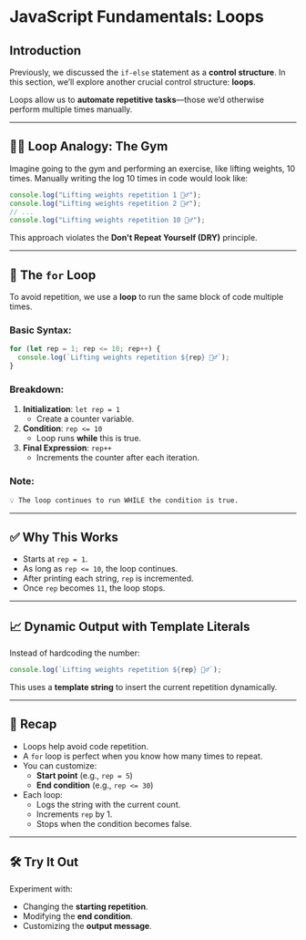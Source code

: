 # JavaScript Fundamentals: Loops

## Introduction

Previously, we discussed the `if-else` statement as a **control structure**. In this section, we’ll explore another crucial control structure: **loops**.

Loops allow us to **automate repetitive tasks**—those we’d otherwise perform multiple times manually.

---

## 🏋️‍♂️ Loop Analogy: The Gym

Imagine going to the gym and performing an exercise, like lifting weights, 10 times. Manually writing the log 10 times in code would look like:

```javascript
console.log("Lifting weights repetition 1 🏋️‍♂️");
console.log("Lifting weights repetition 2 🏋️‍♂️");
// ...
console.log("Lifting weights repetition 10 🏋️‍♂️");
```

This approach violates the **Don't Repeat Yourself (DRY)** principle.

---

## 🔁 The `for` Loop

To avoid repetition, we use a **loop** to run the same block of code multiple times.

### Basic Syntax:

```javascript
for (let rep = 1; rep <= 10; rep++) {
  console.log(`Lifting weights repetition ${rep} 🏋️‍♂️`);
}
```

### Breakdown:

1. **Initialization**: `let rep = 1`
   - Create a counter variable.
2. **Condition**: `rep <= 10`
   - Loop runs **while** this is true.
3. **Final Expression**: `rep++`
   - Increments the counter after each iteration.

### Note:

```markdown
💡 The loop continues to run WHILE the condition is true.
```

---

## ✅ Why This Works

- Starts at `rep = 1`.
- As long as `rep <= 10`, the loop continues.
- After printing each string, `rep` is incremented.
- Once `rep` becomes `11`, the loop stops.

---

## 📈 Dynamic Output with Template Literals

Instead of hardcoding the number:

```javascript
console.log(`Lifting weights repetition ${rep} 🏋️‍♂️`);
```

This uses a **template string** to insert the current repetition dynamically.

---

## 🧠 Recap

- Loops help avoid code repetition.
- A `for` loop is perfect when you know how many times to repeat.
- You can customize:
  - **Start point** (e.g., `rep = 5`)
  - **End condition** (e.g., `rep <= 30`)
- Each loop:
  - Logs the string with the current count.
  - Increments `rep` by 1.
  - Stops when the condition becomes false.

---

## 🛠 Try It Out

Experiment with:

- Changing the **starting repetition**.
- Modifying the **end condition**.
- Customizing the **output message**.
